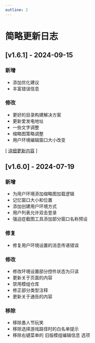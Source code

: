 ```yaml
---
outline: 2
---
```



# 简略更新日志

## [v1.6.1] - 2024-09-15

### 新增

* 添加优化建议
* 丰富错误信息

### 修改

* 更好的目录构建解决方案
* 更新爱发电地址
* 一些文字调整
* 缩略图策略调整
* 用户环境编辑窗口大小改变

[ [详细更新内容](/changelog/detail/10601) ]


## [v1.6.0] - 2024-07-19

### 新增

* 为用户环境添加缩略图加载逻辑
* 记忆窗口大小和位置
* 添加创建用户环境方式
* 用户列表允许双击登录
* 强迫症截图工具添加部分窗口名称预设

### 修复

* 修复用户环境设置的消息传递错误

### 修改

* 修改环境设置部分控件状态为只读
* 更新关于页面的内容
* 禁用模组仓库
* 修正部分类型注释
* 更新关于通告的内容

### 移除

* 移除愚人节玩笑
* 移除选择游戏路径时的白名单提示
* 移除右键菜单的 旧版模组编辑信息 选项
